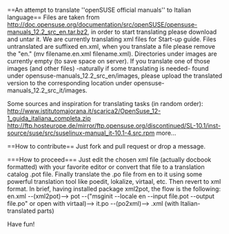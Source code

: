 ==An attempt to translate ''openSUSE official manuals'' to Italian language==
Files are taken from http://doc.opensuse.org/documentation/src/openSUSE/opensuse-manuals_12.2_src_en.tar.bz2, in order to start translating please download and untar it.
We are currently translating xml files for Start-up guide. Files untranslated are suffixed en.xml, when you translate a file please remove the "en." (mv filename.en.xml filename.xml).
Directories under images are currently empty (to save space on server). If you translate one of those images (and other files) -naturally if some translating is needed- found under opensuse-manuals_12.2_src_en/images, please upload the translated version to the corresponding location under opensuse-manuals_12.2_src_it/images.

Some sources and inspiration for translating tasks (in random order):
http://www.istitutomajorana.it/scarica2/OpenSuse_12-1_guida_italiana_completa.zip
http://ftp.hosteurope.de/mirror/ftp.opensuse.org/discontinued/SL-10.1/inst-source/suse/src/suselinux-manual_it-10.1-4.src.rpm
more...

==How to contribute==
Just fork and pull request or drop a message.

===How to proceed===
Just edit the chosen xml file (actually docbook formatted) with your favorite editor or convert that file to a translation catalog .pot file. Finally translate the .po file from en to it using some powerful translation tool like poedit, lokalize, virtaal, etc. Then revert to xml format.
In brief, having installed package xml2pot, the flow is the following:
en.xml --(xml2pot)--> pot --("msginit --locale en --input file.pot --output file.po" or open with virtaal)--> it.po --(po2xml)--> .xml (with Italian-translated parts)

Have fun!
